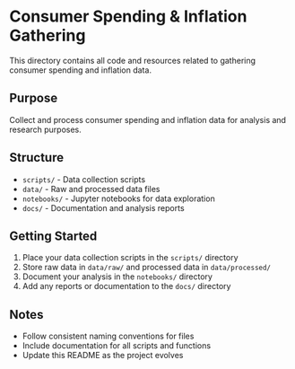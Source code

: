 # Consumer Spending & Inflation Gathering

This directory contains all code and resources related to gathering consumer spending and inflation data.

## Purpose
Collect and process consumer spending and inflation data for analysis and research purposes.

## Structure
- `scripts/` - Data collection scripts
- `data/` - Raw and processed data files
- `notebooks/` - Jupyter notebooks for data exploration
- `docs/` - Documentation and analysis reports

## Getting Started
1. Place your data collection scripts in the `scripts/` directory
2. Store raw data in `data/raw/` and processed data in `data/processed/`
3. Document your analysis in the `notebooks/` directory
4. Add any reports or documentation to the `docs/` directory

## Notes
- Follow consistent naming conventions for files
- Include documentation for all scripts and functions
- Update this README as the project evolves